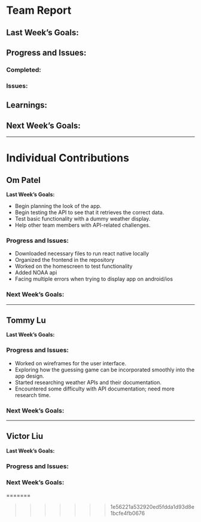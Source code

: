 # Team Report

## Last Week’s Goals:

## Progress and Issues:

### Completed:


### Issues:

## Learnings:

## Next Week’s Goals:

---

# Individual Contributions

## Om Patel
**Last Week’s Goals:**
- Begin planning the look of the app.
- Begin testing the API to see that it retrieves the correct data.
- Test basic functionality with a dummy weather display.
- Help other team members with API-related challenges.
### Progress and Issues:
- Downloaded necessary files to run react native locally
- Organized the frontend in the repository
- Worked on the homescreen to test functionality
- Added NOAA api
- Facing multiple errors when trying to display app on android/ios
### Next Week’s Goals:

---

## Tommy Lu
**Last Week’s Goals:** 

### Progress and Issues:
- Worked on wireframes for the user interface.
- Exploring how the guessing game can be incorporated smoothly into the app design.
- Started researching weather APIs and their documentation.
- Encountered some difficulty with API documentation; need more research time.
### Next Week’s Goals:

---

## Victor Liu
**Last Week’s Goals:**

### Progress and Issues:

### Next Week’s Goals:

=======

>>>>>>> 1e56221a532920ed5fdda1d93d8e1bcfe4fb0676
